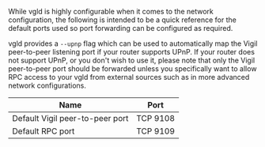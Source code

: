 While vgld is highly configurable when it comes to the network configuration,
the following is intended to be a quick reference for the default ports used so
port forwarding can be configured as required.

vgld provides a `--upnp` flag which can be used to automatically map the Vigil
peer-to-peer listening port if your router supports UPnP.  If your router does
not support UPnP, or you don't wish to use it, please note that only the Vigil
peer-to-peer port should be forwarded unless you specifically want to allow RPC
access to your vgld from external sources such as in more advanced network
configurations.

|Name|Port|
|----|----|
|Default Vigil peer-to-peer port|TCP 9108|
|Default RPC port|TCP 9109|
